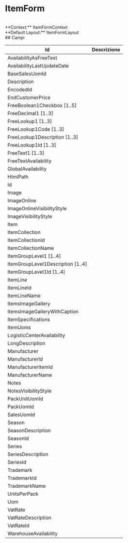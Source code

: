 # ItemForm

<br/>
**Context:** ItemFormContext
<br/>
**Default Layout:** ItemFormLayout



<br/>
## Campi

| Id | Descrizione | 
| --- | --- | 
| AvailabilityAsFreeText |  | 
| AvailabilityLastUpdateDate |  | 
| BaseSalesUomId |  | 
| Description |  | 
| EncodedId |  | 
| EndCustomerPrice |  | 
| FreeBoolean1Checkbox [1..5] |  | 
| FreeDecimal1 [1..3] |  | 
| FreeLookup1 [1..3] |  | 
| FreeLookup1Code [1..3] |  | 
| FreeLookup1Description [1..3] |  | 
| FreeLookup1Id [1..3] |  | 
| FreeText1 [1..3] |  | 
| FreeTextAvailability |  | 
| GlobalAvailability |  | 
| HtmlPath |  | 
| Id |  | 
| Image |  | 
| ImageOnline |  | 
| ImageOnlineVisibilityStyle |  | 
| ImageVisibilityStyle |  | 
| Item |  | 
| ItemCollection |  | 
| ItemCollectionId |  | 
| ItemCollectionName |  | 
| ItemGroupLevel1 [1..4] |  | 
| ItemGroupLevel1Description [1..4] |  | 
| ItemGroupLevel1Id [1..4] |  | 
| ItemLine |  | 
| ItemLineId |  | 
| ItemLineName |  | 
| ItemsImageGallery |  | 
| ItemsImageGalleryWithCaption |  | 
| ItemSpecifications |  | 
| ItemUoms |  | 
| LogisticCenterAvailability |  | 
| LongDescription |  | 
| Manufacturer |  | 
| ManufacturerId |  | 
| ManufacturerItemId |  | 
| ManufacturerName |  | 
| Notes |  | 
| NotesVisibilityStyle |  | 
| PackUnitUomId |  | 
| PackUomId |  | 
| SalesUomId |  | 
| Season |  | 
| SeasonDescription |  | 
| SeasonId |  | 
| Series |  | 
| SeriesDescription |  | 
| SeriesId |  | 
| Trademark |  | 
| TrademarkId |  | 
| TrademarkName |  | 
| UnitsPerPack |  | 
| Uom |  | 
| VatRate |  | 
| VatRateDescription |  | 
| VatRateId |  | 
| WarehouseAvailability |  |
